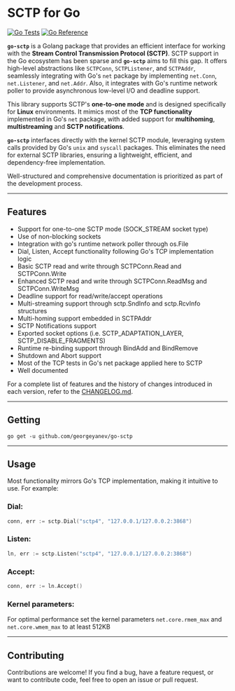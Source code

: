 # SCTP for Go

[![Go Tests](https://github.com/georgeyanev/go-sctp/actions/workflows/test.yml/badge.svg)](https://github.com/georgeyanev/go-sctp/actions/workflows/test.yml)
[![Go Reference](https://pkg.go.dev/badge/github.com/georgeyanev/go-sctp.svg)](https://pkg.go.dev/github.com/georgeyanev/go-sctp)

**`go-sctp`** is a Golang package that provides an efficient interface for working 
with the **Stream Control Transmission Protocol (SCTP)**.
SCTP support in the Go ecosystem has been sparse and **`go-sctp`** aims to fill this gap. It offers high-level abstractions 
like `SCTPConn`, `SCTPListener`, and `SCTPAddr`, seamlessly integrating with Go's `net` 
package by implementing `net.Conn`, `net.Listener`, and `net.Addr`. Also, it integrates with Go's runtime 
network poller to provide asynchronous low-level I/O and deadline support.

This library supports SCTP's **one-to-one mode** and is designed specifically for **Linux** 
environments. It mimics most of the **TCP functionality** implemented in Go's `net` package, with added support for 
**multihoming**, **multistreaming** and **SCTP notifications**.  

**`go-sctp`** interfaces directly with the kernel SCTP module, leveraging system calls provided by Go's `unix` 
and `syscall` packages. This eliminates the need for external SCTP libraries, ensuring a lightweight,
efficient, and dependency-free implementation.

Well-structured and comprehensive documentation is prioritized as part of the development process.

---

## Features

  - Support for one-to-one SCTP mode (SOCK_STREAM socket type)
  - Use of non-blocking sockets
  - Integration with go's runtime network poller through os.File
  - Dial, Listen, Accept functionality following Go's TCP implementation logic
  - Basic SCTP read and write through SCTPConn.Read and SCTPConn.Write
  - Enhanced SCTP read and write through SCTPConn.ReadMsg and SCTPConn.WriteMsg
  - Deadline support for read/write/accept operations
  - Multi-streaming support through sctp.SndInfo and sctp.RcvInfo structures
  - Multi-homing support embedded in SCTPAddr
  - SCTP Notifications support
  - Exported socket options (i.e. SCTP_ADAPTATION_LAYER, SCTP_DISABLE_FRAGMENTS)
  - Runtime re-binding support through BindAdd and BindRemove
  - Shutdown and Abort support
  - Most of the TCP tests in Go's net package applied here to SCTP
  - Well documented

For a complete list of features and the history of changes introduced in each version, refer to the
[CHANGELOG.md](https://github.com/georgeyanev/go-sctp/blob/master/CHANGELOG.md).

---

## Getting
  ```
  go get -u github.com/georgeyanev/go-sctp
  
  ```

---

## Usage

Most functionality mirrors Go's TCP implementation, making it intuitive to use. For example:

### Dial:
  ```go
  conn, err := sctp.Dial("sctp4", "127.0.0.1/127.0.0.2:3868")
  ```

### Listen:
  ```go
  ln, err := sctp.Listen("sctp4", "127.0.0.1/127.0.0.2:3868")
  ```

### Accept:
  ```go
  conn, err := ln.Accept()
  ```

### Kernel parameters:
For optimal performance set the kernel parameters
`net.core.rmem_max` and `net.core.wmem_max` to at least 512KB

---

## Contributing

Contributions are welcome! If you find a bug, have a feature request, or want to contribute code, feel free to open an issue or pull request.
